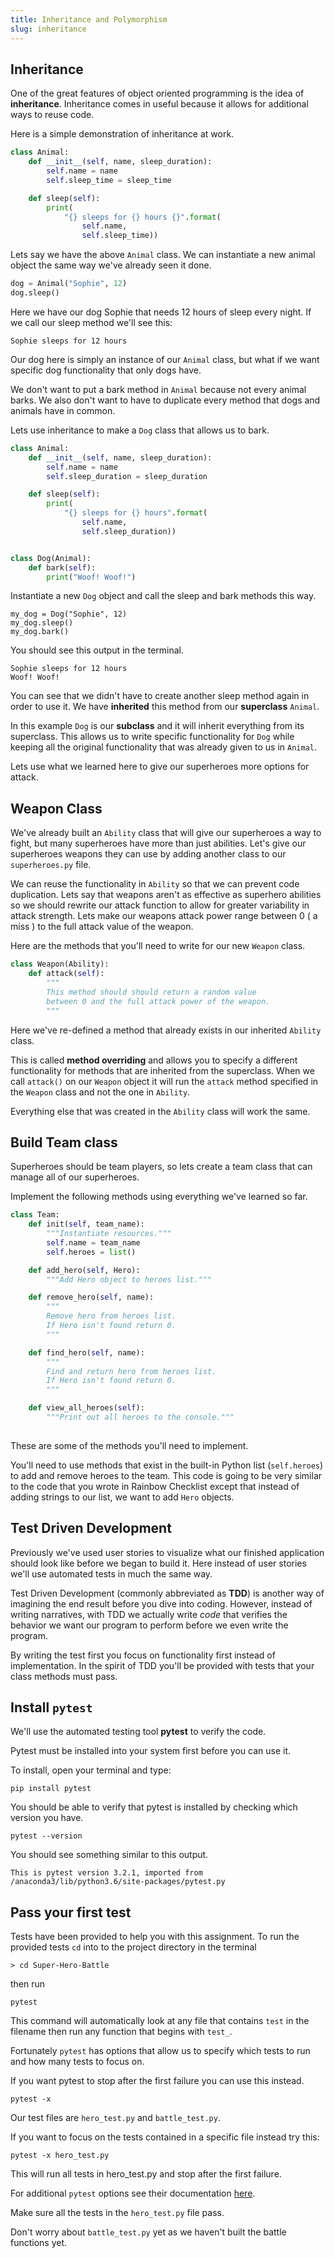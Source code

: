 ```yaml
---
title: Inheritance and Polymorphism
slug: inheritance
---
```


## Inheritance 
One of the great features of object oriented programming is the idea of **inheritance**. Inheritance comes in useful because it allows for additional ways to reuse code.

Here is a simple demonstration of inheritance at work.

```python
class Animal:
    def __init__(self, name, sleep_duration):
        self.name = name
        self.sleep_time = sleep_time

    def sleep(self):
        print(
            "{} sleeps for {} hours {}".format(
                self.name,
                self.sleep_time))
```
Lets say we have the above `Animal` class. We can instantiate a new animal object the same way we've already seen it done.

```python
dog = Animal("Sophie", 12)
dog.sleep()
```
Here we have our dog Sophie that needs 12 hours of sleep every night. If we call our sleep method we'll see this:
```
Sophie sleeps for 12 hours
```

Our dog here is simply an instance of our `Animal` class, but what if we want specific dog functionality that only dogs have.

We don't want to put a bark method in `Animal` because not every animal barks. We also don't want to have to duplicate every method that dogs and animals have in common. 

Lets use inheritance to make a `Dog` class that allows us to bark. 

```python
class Animal:
    def __init__(self, name, sleep_duration):
        self.name = name
        self.sleep_duration = sleep_duration

    def sleep(self):
        print(
            "{} sleeps for {} hours".format(
                self.name,
                self.sleep_duration))


class Dog(Animal):
    def bark(self):
        print("Woof! Woof!")
```

Instantiate a new `Dog` object and call the sleep and bark methods this way.

```
my_dog = Dog("Sophie", 12)
my_dog.sleep()
my_dog.bark()
```
You should see this output in the terminal.

```
Sophie sleeps for 12 hours
Woof! Woof!
```
You can see that we didn't have to create another sleep method again in order to use it. We have **inherited** this method from our **superclass** `Animal`. 

In this example `Dog` is our **subclass** and it will inherit everything from its superclass. This allows us to write specific functionality for `Dog` while keeping all the original functionality that was already given to us in `Animal`.

Lets use what we learned here to give our superheroes more options for attack.

## Weapon Class
We've already built an `Ability` class that will give our superheroes a way to fight, but many superheroes have more than just abilities. Let's give our superheroes weapons they can use by adding another class to our `superheroes.py` file.

We can reuse the functionality in `Ability` so that we can prevent code duplication. Lets say that weapons aren't as effective as superhero abilities so we should rewrite our attack function to allow for greater variability in attack strength. Lets make our weapons attack power range between 0 ( a miss ) to the full attack value of the weapon. 

Here are the methods that you'll need to write for our new `Weapon` class.

```python
class Weapon(Ability):
    def attack(self):
        """
        This method should should return a random value 
        between 0 and the full attack power of the weapon.
        """
```
Here we've re-defined a method that already exists in our inherited `Ability` class.

This is called **method overriding** and allows you to specify a different functionality for methods that are inherited from the superclass. When we call `attack()` on our `Weapon` object it will run the `attack` method specified in the `Weapon` class and not the one in `Ability`.

Everything else that was created in the `Ability` class will work the same.

## Build Team class
Superheroes should be team players, so lets create a team class that can manage all of our superheroes.

Implement the following methods using everything we've learned so far.
```python
class Team:
    def init(self, team_name):
        """Instantiate resources."""
        self.name = team_name
        self.heroes = list()

    def add_hero(self, Hero):
        """Add Hero object to heroes list."""

    def remove_hero(self, name):
        """
        Remove hero from heroes list.
        If Hero isn't found return 0.
        """

    def find_hero(self, name):
        """
        Find and return hero from heroes list.
        If Hero isn't found return 0.
        """

    def view_all_heroes(self):
        """Print out all heroes to the console."""
        
```

These are some of the methods you'll need to implement.

You'll need to use methods that exist in the built-in Python list (`self.heroes`) to add and remove heroes to the team. This code is going to be very similar to the code that you wrote in Rainbow Checklist except that instead of adding strings to our list, we want to add `Hero` objects.

## Test Driven Development
Previously we've used user stories to visualize what our finished application should look like before we began to build it. Here instead of user stories we'll use automated tests in much the same way. 

Test Driven Development (commonly abbreviated as **TDD**) is another way of imagining the end result before you dive into coding. However, instead of writing narratives, with TDD we actually write *code* that verifies the behavior we want our program to perform before we even write the program.

By writing the test first you focus on functionality first instead of implementation. In the spirit of TDD you'll be provided with tests that your class methods must pass.

## Install `pytest`
We'll use the automated testing tool **pytest** to verify the code.

Pytest must be installed into your system first before you can use it.

To install, open your terminal and type:
```
pip install pytest
```

You should be able to verify that pytest is installed by checking which version you have.

```
pytest --version
```

You should see something similar to this output.

```
This is pytest version 3.2.1, imported from /anaconda3/lib/python3.6/site-packages/pytest.py
```

## Pass your first test
Tests have been provided to help you with this assignment. To run the provided tests `cd` into to the project directory in the terminal

```
> cd Super-Hero-Battle
```
 then run

```
pytest
```

This command will automatically look at any file that contains `test` in the filename then run any function that begins with `test_`.

Fortunately `pytest` has options that allow us to specify which tests to run and how many tests to focus on.

If you want pytest to stop after the first failure you can use this instead.

```
pytest -x
```

Our test files are `hero_test.py` and `battle_test.py`.

If you want to focus on the tests contained in a specific file instead try this:

```
pytest -x hero_test.py
```
This will run all tests in hero_test.py and stop after the first failure.

For additional `pytest` options see their documentation [here](https://docs.pytest.org/en/latest/usage.html).

Make sure all the tests in the `hero_test.py` file pass.

Don't worry about `battle_test.py` yet as we haven't built the battle functions yet.
